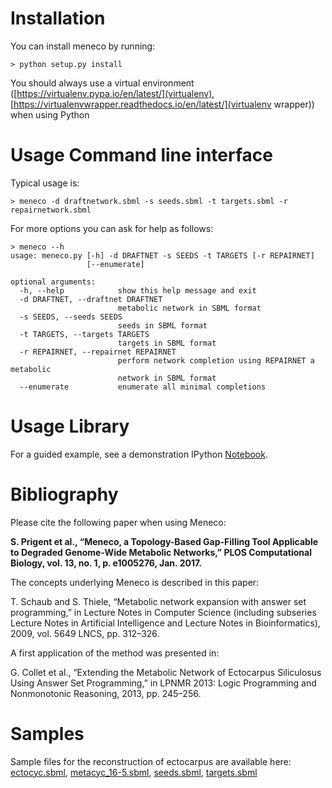 # Installation

You can install meneco by running:

    > python setup.py install

You should always use a virtual environment ([https://virtualenv.pypa.io/en/latest/](virtualenv), [https://virtualenvwrapper.readthedocs.io/en/latest/](virtualenv wrapper)) when using Python


# Usage Command line interface

Typical usage is:

    > meneco -d draftnetwork.sbml -s seeds.sbml -t targets.sbml -r repairnetwork.sbml

For more options you can ask for help as follows:

    > meneco --h
    usage: meneco.py [-h] -d DRAFTNET -s SEEDS -t TARGETS [-r REPAIRNET]
                     [--enumerate]

    optional arguments:
      -h, --help            show this help message and exit
      -d DRAFTNET, --draftnet DRAFTNET
                            metabolic network in SBML format
      -s SEEDS, --seeds SEEDS
                            seeds in SBML format
      -t TARGETS, --targets TARGETS
                            targets in SBML format
      -r REPAIRNET, --repairnet REPAIRNET
                            perform network completion using REPAIRNET a metabolic
                            network in SBML format
      --enumerate           enumerate all minimal completions


# Usage Library

For a guided example, see a demonstration IPython [Notebook](http://nbviewer.jupyter.org/github/bioasp/meneco/blob/master/meneco.ipynb).


# Bibliography

Please cite the following paper when using Meneco:

**S. Prigent et al., “Meneco, a Topology-Based Gap-Filling Tool Applicable to Degraded Genome-Wide Metabolic Networks,” PLOS Computational Biology, vol. 13, no. 1, p. e1005276, Jan. 2017.**

The concepts underlying Meneco is described in this paper:

T. Schaub and S. Thiele, “Metabolic network expansion with answer set programming,” in Lecture Notes in Computer Science (including subseries Lecture Notes in Artificial Intelligence and Lecture Notes in Bioinformatics), 2009, vol. 5649 LNCS, pp. 312–326.

A first application of the method was presented in:

G. Collet et al., “Extending the Metabolic Network of Ectocarpus Siliculosus Using Answer Set Programming,” in LPNMR 2013: Logic Programming and Nonmonotonic Reasoning, 2013, pp. 245–256.


# Samples

Sample files for the reconstruction of ectocarpus are available here: [ectocyc.sbml][1], [metacyc_16-5.sbml][2], [seeds.sbml][3], [targets.sbml][4]

[1]: http://bioasp.github.io/downloads/samples/ectodata/ectocyc.sbml
[2]: http://bioasp.github.io/downloads/samples/ectodata/metacyc_16-5.sbml
[3]: http://bioasp.github.io/downloads/samples/ectodata/seeds.sbml
[4]: http://bioasp.github.io/downloads/samples/ectodata/targets.sbml

